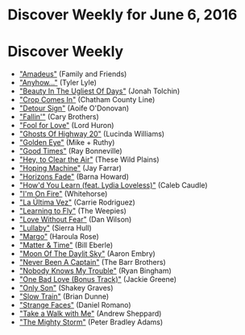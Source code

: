 # Discover Weekly for June 6, 2016

# Discover Weekly

- ["Amadeus"](https://open.spotify.com/track/4F9jpNQDKRFoyM4Ebpni6S) (Family and Friends)
- ["Anyhow..."](https://open.spotify.com/track/7C0QaozbLUzmF4TR4Iwo86) (Tyler Lyle)
- ["Beauty In The Ugliest Of Days"](https://open.spotify.com/track/1EJ8lbxcs0BigO5Arqtv1h) (Jonah Tolchin)
- ["Crop Comes In"](https://open.spotify.com/track/17DqVmpjdxjWK3LFYFAsPJ) (Chatham County Line)
- ["Detour Sign"](https://open.spotify.com/track/4dE4cTWfXbTUUzhvcHXwt6) (Aoife O'Donovan)
- ["Fallin'"](https://open.spotify.com/track/0YwO1KHWwY6UhlSUPB5iyS) (Cary Brothers)
- ["Fool for Love"](https://open.spotify.com/track/77x96TdWdkIia82QqU35SD) (Lord Huron)
- ["Ghosts Of Highway 20"](https://open.spotify.com/track/6dty64tEOfNdLVl0vm0eyM) (Lucinda Williams)
- ["Golden Eye"](https://open.spotify.com/track/6WH0QcncFnuPb5dkpN6QsO) (Mike + Ruthy)
- ["Good Times"](https://open.spotify.com/track/2J7jetaYM5krYDPrJ05EYx) (Ray Bonneville)
- ["Hey, to Clear the Air"](https://open.spotify.com/track/3ktdzyFa6N1ePp8T63DAik) (These Wild Plains)
- ["Hoping Machine"](https://open.spotify.com/track/2Voc6pqrN4egNqthSlHrR9) (Jay Farrar)
- ["Horizons Fade"](https://open.spotify.com/track/3TBhfZz5Ztle2i2XErGyOx) (Barna Howard)
- ["How'd You Learn (feat. Lydia Loveless)"](https://open.spotify.com/track/7FP2zbRujBKpJYYIFrJuJl) (Caleb Caudle)
- ["I'm On Fire"](https://open.spotify.com/track/7CpruimQoJfb9zxVTk1jGP) (Whitehorse)
- ["La Última Vez"](https://open.spotify.com/track/5mQbQI0IbiS23BA4vcesGA) (Carrie Rodriguez)
- ["Learning to Fly"](https://open.spotify.com/track/6HHZymWXkCqPRZKgtxvGFR) (The Weepies)
- ["Love Without Fear"](https://open.spotify.com/track/6zBrbacuWUr97uwrKSwRGj) (Dan Wilson)
- ["Lullaby"](https://open.spotify.com/track/6EakTnmxcyoC227NPvstk9) (Sierra Hull)
- ["Margo"](https://open.spotify.com/track/5Mn82vItGPWekMoCE4GrhU) (Haroula Rose)
- ["Matter & Time"](https://open.spotify.com/track/27k1PgzJjFJIsyInRJMGfA) (Bill Eberle)
- ["Moon Of The Daylit Sky"](https://open.spotify.com/track/3aGnFOWeLTqYfQYZrvJeOr) (Aaron Embry)
- ["Never Been A Captain"](https://open.spotify.com/track/70IqB1OoLQWVZExqbhMefW) (The Barr Brothers)
- ["Nobody Knows My Trouble"](https://open.spotify.com/track/7vekU2vBq0w52MRD2waBay) (Ryan Bingham)
- ["One Bad Love (Bonus Track)"](https://open.spotify.com/track/6fE9IxzlewQFN2Z9UZ0oMs) (Jackie Greene)
- ["Only Son"](https://open.spotify.com/track/6HfjfUkpIUWXXS3L34k702) (Shakey Graves)
- ["Slow Train"](https://open.spotify.com/track/6BNpU01uhTPCEwavgEx1UA) (Brian Dunne)
- ["Strange Faces"](https://open.spotify.com/track/0hGfZ8Jn4oSfwKPL5ajr5u) (Daniel Romano)
- ["Take a Walk with Me"](https://open.spotify.com/track/5gHvAdYsaSKhiW4Mv5i0ob) (Andrew Sheppard)
- ["The Mighty Storm"](https://open.spotify.com/track/6jyKCe7qBrPvl53Qj81K6p) (Peter Bradley Adams)
